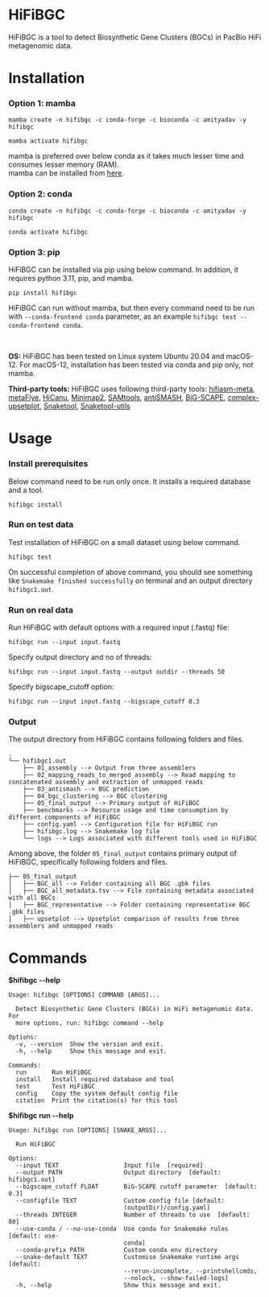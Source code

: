 # HiFiBGC

HiFiBGC is a tool to detect Biosynthetic Gene Clusters (BGCs) in PacBio HiFi metagenomic data.

# Installation

### Option 1: mamba
```
mamba create -n hifibgc -c conda-forge -c bioconda -c amityadav -y hifibgc

mamba activate hifibgc
```

mamba is preferred over below conda as it takes much lesser time and consumes lesser memory (RAM).<br>
mamba can be installed from [here](https://mamba.readthedocs.io/en/latest/installation/mamba-installation.html).

### Option 2: conda
```
conda create -n hifibgc -c conda-forge -c bioconda -c amityadav -y hifibgc

conda activate hifibgc
```

### Option 3: pip

HiFiBGC can be installed via pip using below command. In addition, it requires python 3.11, pip, and mamba.
```
pip install hifibgc
```
HiFiBGC can run without mamba, but then every command need to be run with `--conda-frontend conda` parameter, as an example `hifibgc test --conda-frontend conda`.

<br>

**OS:** HiFiBGC has been tested on Linux system Ubuntu 20.04 and macOS-12. For macOS-12, installation has been tested via conda and pip only, not mamba. 

**Third-party tools:** HiFiBGC uses following third-party tools: [hifiasm-meta](https://github.com/xfengnefx/hifiasm-meta), [metaFlye](https://github.com/mikolmogorov/Flye), [HiCanu](https://github.com/marbl/canu), [Minimap2](https://github.com/lh3/minimap2), [SAMtools](https://github.com/samtools/samtools), [antiSMASH](https://github.com/antismash/antismash), [BiG-SCAPE](https://github.com/medema-group/BiG-SCAPE), [complex-upsetplot](https://github.com/krassowski/complex-upset), [Snaketool](https://github.com/beardymcjohnface/Snaketool), [Snaketool-utils](https://github.com/beardymcjohnface/Snaketool-utils)


# Usage

### Install prerequisites
Below command need to be run only once. It installs a required database and a tool.
```
hifibgc install
```
### Run on test data
Test installation of HiFiBGC on a small dataset using below command. 
```
hifibgc test
```

On successful completion of above command, you should see something like `Snakemake finished successfully` on terminal and an output directory `hifibgc1.out`.

### Run on real data
Run HiFiBGC with default options with a required input (.fastq) file:
```
hifibgc run --input input.fastq  
```
Specify output directory and no of threads:
```
hifibgc run --input input.fastq --output outdir --threads 50
```
Specify bigscape_cutoff option:
```
hifibgc run --input input.fastq --bigscape_cutoff 0.3
```

### Output

The output directory from HiFiBGC contains following folders and files.

```
.
└── hifibgc1.out
    ├── 01_assembly --> Output from three assemblers
    ├── 02_mapping_reads_to_merged_assembly --> Read mapping to concatenated assembly and extraction of unmapped reads 
    ├── 03_antismash --> BGC prediction
    ├── 04_bgc_clustering --> BGC clustering
    ├── 05_final_output --> Primary output of HiFiBGC
    ├── benchmarks --> Resource usage and time consumption by different components of HiFiBGC
    ├── config.yaml --> Configuration file for HiFiBGC run
    ├── hifibgc.log --> Snakemake log file
    └── logs --> Logs associated with different tools used in HiFiBGC
```
Among above, the folder `05_final_output` contains primary output of HiFiBGC, specifically following folders and files.

```
├── 05_final_output
│   ├── BGC_all --> Folder containing all BGC .gbk files
│   ├── BGC_all_metadata.tsv --> File containing metadata associated with all BGCs
│   ├── BGC_representative --> Folder containing representative BGC .gbk files
│   ├── upsetplot --> Upsetplot comparison of results from three assemblers and unmapped reads
```

# Commands 

**$hifibgc --help**
```
Usage: hifibgc [OPTIONS] COMMAND [ARGS]...

  Detect Biosynthetic Gene Clusters (BGCs) in HiFi metagenomic data. For
  more options, run: hifibgc command --help

Options:
  -v, --version  Show the version and exit.
  -h, --help     Show this message and exit.

Commands:
  run       Run HiFiBGC
  install   Install required database and tool
  test      Test HiFiBGC
  config    Copy the system default config file
  citation  Print the citation(s) for this tool
```

**$hifibgc run --help**
```
Usage: hifibgc run [OPTIONS] [SNAKE_ARGS]...

  Run HiFiBGC

Options:
  --input TEXT                  Input file  [required]
  --output PATH                 Output directory  [default: hifibgc1.out]
  --bigscape_cutoff FLOAT       BiG-SCAPE cutoff parameter  [default: 0.3]
  --configfile TEXT             Custom config file [default:
                                (outputDir)/config.yaml]
  --threads INTEGER             Number of threads to use  [default: 80]
  --use-conda / --no-use-conda  Use conda for Snakemake rules  [default: use-
                                conda]
  --conda-prefix PATH           Custom conda env directory
  --snake-default TEXT          Customise Snakemake runtime args  [default:
                                --rerun-incomplete, --printshellcmds,
                                --nolock, --show-failed-logs]
  -h, --help                    Show this message and exit.
```
